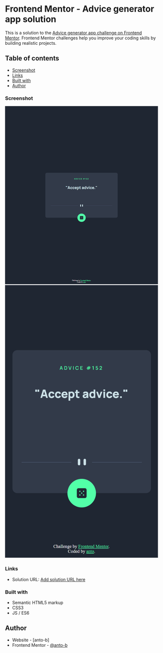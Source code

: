 # Frontend Mentor - Advice generator app solution

This is a solution to the [Advice generator app challenge on Frontend Mentor](https://www.frontendmentor.io/challenges/advice-generator-app-QdUG-13db). Frontend Mentor challenges help you improve your coding skills by building realistic projects.

## Table of contents
- [Screenshot](#screenshot)
- [Links](#links)
- [Built with](#built-with)
- [Author](#author)



### Screenshot

![](./screenshots/desktop.png)
![](./screenshots/mobile.png)

### Links

- Solution URL: [Add solution URL here](https://your-solution-url.com)


### Built with

- Semantic HTML5 markup
- CSS3
- JS / ES6


## Author

- Website - [anto-b]
- Frontend Mentor - [@anto-b](https://www.frontendmentor.io/profile/anto-b)
